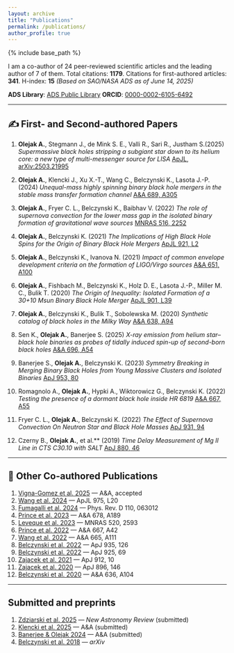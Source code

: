 ```yaml
---
layout: archive
title: "Publications"
permalink: /publications/
author_profile: true
---
```


{% include base_path %}

I am a co-author of 24 peer-reviewed scientific articles and the leading author of 7 of them.
Total citations: **1179**. Citations for first-authored articles: **341**. H-index: **15**
*(Based on SAO/NASA ADS as of June 14, 2025)*

**ADS Library**: [ADS Public Library](https://ui.adsabs.harvard.edu/public-libraries/U0LMup96RQe2hPXDjU3Mcw)
**ORCID**: [0000-0002-6105-6492](https://orcid.org/0000-0002-6105-6492)

---

## ✍️ First- and Second-authored Papers

1. **Olejak A.**, Stegmann J., de Mink S. E., Valli R., Sari R., Justham S.(2025)
   *Supermassive black holes stripping a subgiant star down to its helium core: a new type of multi-messenger source for LISA*
   [ApJL](https://doi.org/10.3847/2041-8213/ade43), [arXiv:2503.21995](https://arxiv.org/abs/2503.21995)

2. **Olejak A.**, Klencki J., Xu X.-T., Wang C., Belczynski K., Lasota J.-P. (2024)
   *Unequal-mass highly spinning binary black hole mergers in the stable mass transfer formation channel*
   [A\&A 689, A305](https://doi.org/10.1051/0004-6361/202450480)

3. **Olejak A.**, Fryer C. L., Belczynski K., Baibhav V. (2022)
   *The role of supernova convection for the lower mass gap in the isolated binary formation of gravitational wave sources*
   [MNRAS 516, 2252](https://doi.org/10.1093/mnras/stac2359)

4. **Olejak A.**, Belczynski K. (2021)
   *The Implications of High Black Hole Spins for the Origin of Binary Black Hole Mergers*
   [ApJL 921, L2](https://doi.org/10.3847/2041-8213/ac2f48)

5. **Olejak A.**, Belczynski K., Ivanova N. (2021)
   *Impact of common envelope development criteria on the formation of LIGO/Virgo sources*
   [A\&A 651, A100](https://doi.org/10.1051/0004-6361/202140520)

6. **Olejak A.**, Fishbach M., Belczynski K., Holz D. E., Lasota J.-P., Miller M. C., Bulik T. (2020)
   *The Origin of Inequality: Isolated Formation of a 30+10 Msun Binary Black Hole Merger*
   [ApJL 901, L39](https://doi.org/10.3847/2041-8213/abb5b5)

7. **Olejak A.**, Belczynski K., Bulik T., Sobolewska M. (2020)
   *Synthetic catalog of black holes in the Milky Way*
   [A\&A 638, A94](https://doi.org/10.1051/0004-6361/201936557)

8. Sen K., **Olejak A.**, Banerjee S. (2025)
   *X-ray emission from helium star–black hole binaries as probes of tidally induced spin-up of second-born black holes*
   [A\&A 696, A54](https://www.aanda.org/articles/aa/full_html/2025/04/aa53829-25/aa53829-25.html)

9. Banerjee S., **Olejak A.**, Belczynski K. (2023)
   *Symmetry Breaking in Merging Binary Black Holes from Young Massive Clusters and Isolated Binaries*
   [ApJ 953, 80](https://doi.org/10.3847/1538-4357/acdd59)

10. Romagnolo A., **Olejak A.**, Hypki A., Wiktorowicz G., Belczynski K. (2022)
    *Testing the presence of a dormant black hole inside HR 6819*
    [A\&A 667, A55](https://doi.org/10.1051/0004-6361/202141992)

11. Fryer C. L., **Olejak A.**, Belczynski K. (2022)
    *The Effect of Supernova Convection On Neutron Star and Black Hole Masses*
    [ApJ 931, 94](https://doi.org/10.3847/1538-4357/ac6ac9)

12. Czerny B., **Olejak A.**, et al.** (2019)
    *Time Delay Measurement of Mg II Line in CTS C30.10 with SALT*
    [ApJ 880, 46](https://doi.org/10.3847/1538-4357/ab2913)

---

## 🤝 Other Co-authored Publications

1. [Vigna-Gomez et al. 2025](https://ui.adsabs.harvard.edu/abs/2025arXiv250317006V/abstract) — A\&A, accepted
2. [Wang et al. 2024](https://doi.org/10.3847/2041-8213/ad86b7) — ApJL 975, L20
3. [Fumagalli et al. 2024](https://doi.org/10.1103/PhysRevD.110.063012) — Phys. Rev. D 110, 063012
4. [Prince et al. 2023](https://doi.org/10.1051/0004-6361/202346738) — A\&A 678, A189
5. [Leveque et al. 2023](https://doi.org/10.1093/mnras/stad240) — MNRAS 520, 2593
6. [Prince et al. 2022](https://doi.org/10.1051/0004-6361/202243194) — A\&A 667, A42
7. [Wang et al. 2022](https://doi.org/10.1051/0004-6361/202243684) — A\&A 665, A111
8. [Belczynski et al. 2022](https://doi.org/10.3847/1538-4357/ac8167) — ApJ 935, 126
9. [Belczynski et al. 2022](https://doi.org/10.3847/1538-4357/ac375a) — ApJ 925, 69
10. [Zajacek et al. 2021](https://doi.org/10.3847/1538-4357/abe9b2) — ApJ 912, 10
11. [Zajacek et al. 2020](https://doi.org/10.3847/1538-4357/ab94ae) — ApJ 896, 146
12. [Belczynski et al. 2020](https://doi.org/10.1051/0004-6361/201936528) — A\&A 636, A104

---

## Submitted and preprints

1. [Zdziarski et al. 2025](https://arxiv.org/abs/2506.00623) — *New Astronomy Review* (submitted)
2. [Klencki et al. 2025](https://arxiv.org/abs/2505.08860) — A\&A (submitted)
3. [Banerjee & Olejak 2024](https://doi.org/10.48550/arXiv.2411.15112) — A\&A (submitted)
4. [Belczynski et al. 2018](https://doi.org/10.48550/arXiv.1812.10065) — *arXiv*
